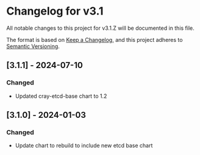# Changelog for v3.1

All notable changes to this project for v3.1.Z will be documented in this file.

The format is based on [Keep a Changelog](https://keepachangelog.com/en/1.0.0/),
and this project adheres to [Semantic Versioning](https://semver.org/spec/v2.0.0.html).

## [3.1.1] - 2024-07-10

### Changed

- Updated cray-etcd-base chart to 1.2

## [3.1.0] - 2024-01-03

### Changed

- Update chart to rebuild to include new etcd base chart
